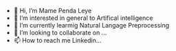 - 👋 Hi, I’m Mame Penda Leye
- 👀 I’m interested in general to Artifical intelligence
- 🌱 I’m currently learmig Natural Langage Preprocessing 
- 💞️ I’m looking to collaborate on ...
- 📫 How to reach me Linkedin...

<!---
MamePenda2/MamePenda2 is a ✨ special ✨ repository because its `README.md` (this file) appears on your GitHub profile.
You can click the Preview link to take a look at your changes.
--->
